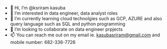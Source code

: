 - 👋 Hi, I’m @ksriram kasuba
- 👀 I’m interested in data engineer, data analyst roles 
- 🌱 I’m currently learning cloud technolgies such as GCP, AZURE and also query language such as SQL and python programming 
- 💞️ I’m looking to collaborate on data engineer prpjects 
- 📫 You can reach me out on my email ie. kasubasriram@gmail.com and mobile number: 682-336-7726

<!---
ksrir/ksrir is a ✨ special ✨ repository because its `README.md` (this file) appears on your GitHub profile.
You can click the Preview link to take a look at your changes.
--->
